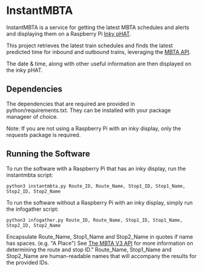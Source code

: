 # InstantMBTA

InstantMBTA is a service for getting the latest MBTA schedules and alerts and displaying them on a Raspberry Pi [Inky pHAT](https://github.com/pimoroni/inky).

This project retrieves the latest train schedules and finds the latest predicted time for inbound and outbound trains, leveraging the [MBTA API](https://github.com/mbta/api).

The date & time, along with other useful information are then displayed on the inky pHAT.

## Dependencies

The dependencies that are required are provided in python/requirements.txt. They can be installed with your package manageer of choice.

Note: If you are not using a Raspberry Pi with an inky display, only the *requests* package is required.

## Running the Software

To run the software with a Raspberry Pi that has an inky display, run the instantmbta script:

`python3 instantmbta.py Route_ID, Route_Name, Stop1_ID, Stop1_Name, Stop2_ID, Stop2_Name`

To run the software without a Raspberry Pi with an inky display, simply run the infogather script:

`python3 infogather.py Route_ID, Route_Name, Stop1_ID, Stop1_Name, Stop2_ID, Stop2_Name`

Encapsulate Route_Name, Stop1_Name and Stop2_Name in quotes if name has spaces. (e.g. "A Place") See [The MBTA V3 API](https://www.mbta.com/developers/v3-api) for more information on determining the route and stop ID." Route_Name, Stop1_Name and Stop2_Name are human-readable names that will accompany the results for the provided IDs.
